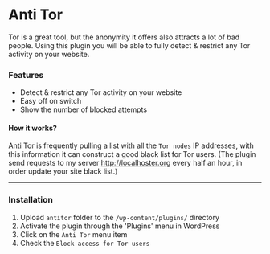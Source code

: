 Anti Tor
========

Tor is a great tool, but the anonymity it offers also attracts a lot of bad people. Using this plugin you will be able to fully detect &amp; restrict any Tor activity on your website.

### Features
 
* Detect & restrict any Tor activity on your website
* Easy off on switch
* Show the number of blocked attempts

#### How it works?
Anti Tor is frequently pulling a list with all the `Tor nodes` IP addresses, with this information it can
construct a good black list for Tor users.
(The plugin send requests to my server http://localhoster.org every half an hour, in order update your site black list.)

---

### Installation

1. Upload `antitor` folder to the `/wp-content/plugins/` directory
2. Activate the plugin through the 'Plugins' menu in WordPress
3. Click on the `Anti Tor` menu item
4. Check the `Block access for Tor users`
